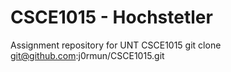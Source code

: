# CSCE1015 - Hochstetler
Assignment repository for UNT CSCE1015
git clone git@github.com:j0rmun/CSCE1015.git
